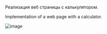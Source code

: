 Реализация веб страницы с калькулятором.

Implementation of a web page with a calculator.

![image](https://github.com/user-attachments/assets/fb5eaf63-a35e-4e94-860b-454aaa79d1ce)
